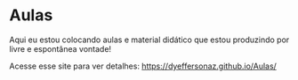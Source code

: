 # Aulas
Aqui eu estou colocando aulas e material didático que estou produzindo por livre e espontânea vontade!

Acesse esse site para ver detalhes: https://dyeffersonaz.github.io/Aulas/
